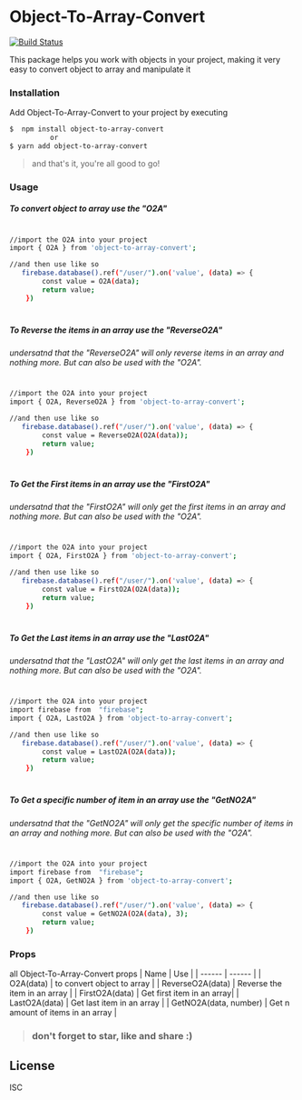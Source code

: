 # Object-To-Array-Convert


[![Build Status](https://travis-ci.org/joemccann/dillinger.svg?branch=master)](https://travis-ci.org/joemccann/dillinger)

This package helps you work with objects in your project, making it very easy to convert object to array and manipulate it

 ### Installation

Add Object-To-Array-Convert to your project by executing

```sh
$  npm install object-to-array-convert
          or
$ yarn add object-to-array-convert
```
> and that's it, you're all good to go!
 
 
 ### Usage

##### To convert object to array use the "O2A"
#
```sh
//import the O2A into your project
import { O2A } from 'object-to-array-convert';

//and then use like so 
   firebase.database().ref("/user/").on('value', (data) => {
        const value = O2A(data);
        return value;
    })

```
#

##### To Reverse the items in an array use the "ReverseO2A"
###### undersatnd that the "ReverseO2A" will only reverse items in an array and nothing more. But can also be used with the "O2A".
#
```sh
//import the O2A into your project
import { O2A, ReverseO2A } from 'object-to-array-convert';

//and then use like so 
   firebase.database().ref("/user/").on('value', (data) => {
        const value = ReverseO2A(O2A(data));
        return value;
    })

```
#


##### To Get the First items in an array use the "FirstO2A"
###### undersatnd that the "FirstO2A" will only get the first items in an array and nothing more. But can also be used with the "O2A".
#
```sh
//import the O2A into your project
import { O2A, FirstO2A } from 'object-to-array-convert';

//and then use like so 
   firebase.database().ref("/user/").on('value', (data) => {
        const value = FirstO2A(O2A(data));
        return value;
    })

```
#

##### To Get the Last items in an array use the "LastO2A"
###### undersatnd that the "LastO2A" will only get the last items in an array and nothing more. But can also be used with the "O2A".
#
```sh
//import the O2A into your project
import firebase from  "firebase";
import { O2A, LastO2A } from 'object-to-array-convert';

//and then use like so 
   firebase.database().ref("/user/").on('value', (data) => {
        const value = LastO2A(O2A(data));
        return value;
    })

```
#
##### To Get a specific number of item in an array use the "GetNO2A"
###### undersatnd that the "GetNO2A" will only get the specific number of items in an array and nothing more. But can also be used with the "O2A".
#
```sh
//import the O2A into your project
import firebase from  "firebase";
import { O2A, GetNO2A } from 'object-to-array-convert';

//and then use like so 
   firebase.database().ref("/user/").on('value', (data) => {
        const value = GetNO2A(O2A(data), 3);
        return value;
    })

```


### Props

all Object-To-Array-Convert props
| Name | Use |
| ------ | ------ |
| O2A(data) | to convert object to array |
| ReverseO2A(data) | Reverse the item in an array |
| FirstO2A(data) | Get first item in an array|
| LastO2A(data) | Get last item in an array |
| GetNO2A(data, number) | Get n amount of items in an array |
 
 

  >### don't forget to star, like and share :)

 
 License
----

ISC
